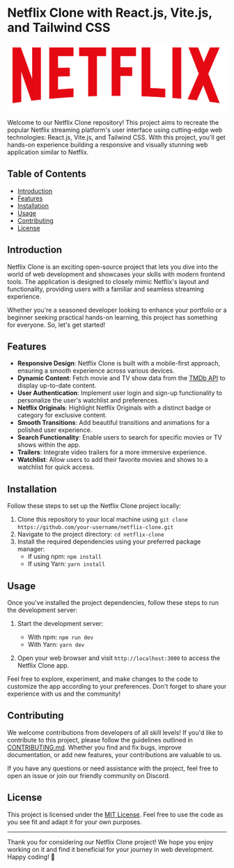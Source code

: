 # Netflix Clone with React.js, Vite.js, and Tailwind CSS

<p align="center">
  <img src="https://github.com/AlviSoftwareDev/Netflix-Clone/blob/main/src/assets/netflix-logo.png" alt="Netflix Clone Logo">
</p>

Welcome to our Netflix Clone repository! This project aims to recreate the popular Netflix streaming platform's user interface using cutting-edge web technologies: React.js, Vite.js, and Tailwind CSS. With this project, you'll get hands-on experience building a responsive and visually stunning web application similar to Netflix.

## Table of Contents

- [Introduction](#introduction)
- [Features](#features)
- [Installation](#installation)
- [Usage](#usage)
- [Contributing](#contributing)
- [License](#license)

## Introduction

Netflix Clone is an exciting open-source project that lets you dive into the world of web development and showcases your skills with modern frontend tools. The application is designed to closely mimic Netflix's layout and functionality, providing users with a familiar and seamless streaming experience.

Whether you're a seasoned developer looking to enhance your portfolio or a beginner seeking practical hands-on learning, this project has something for everyone. So, let's get started!

## Features

- **Responsive Design**: Netflix Clone is built with a mobile-first approach, ensuring a smooth experience across various devices.
- **Dynamic Content**: Fetch movie and TV show data from the [TMDb API](https://www.themoviedb.org/documentation/api) to display up-to-date content.
- **User Authentication**: Implement user login and sign-up functionality to personalize the user's watchlist and preferences.
- **Netflix Originals**: Highlight Netflix Originals with a distinct badge or category for exclusive content.
- **Smooth Transitions**: Add beautiful transitions and animations for a polished user experience.
- **Search Functionality**: Enable users to search for specific movies or TV shows within the app.
- **Trailers**: Integrate video trailers for a more immersive experience.
- **Watchlist**: Allow users to add their favorite movies and shows to a watchlist for quick access.

## Installation

Follow these steps to set up the Netflix Clone project locally:

1. Clone this repository to your local machine using `git clone https://github.com/your-username/netflix-clone.git`
2. Navigate to the project directory: `cd netflix-clone`
3. Install the required dependencies using your preferred package manager:
   - If using npm: `npm install`
   - If using Yarn: `yarn install`

## Usage

Once you've installed the project dependencies, follow these steps to run the development server:

1. Start the development server:
   - With npm: `npm run dev`
   - With Yarn: `yarn dev`

2. Open your web browser and visit `http://localhost:3000` to access the Netflix Clone app.

Feel free to explore, experiment, and make changes to the code to customize the app according to your preferences. Don't forget to share your experience with us and the community!

## Contributing

We welcome contributions from developers of all skill levels! If you'd like to contribute to this project, please follow the guidelines outlined in [CONTRIBUTING.md](CONTRIBUTING.md). Whether you find and fix bugs, improve documentation, or add new features, your contributions are valuable to us.

If you have any questions or need assistance with the project, feel free to open an issue or join our friendly community on Discord.

## License

This project is licensed under the [MIT License](LICENSE). Feel free to use the code as you see fit and adapt it for your own purposes.

---

Thank you for considering our Netflix Clone project! We hope you enjoy working on it and find it beneficial for your journey in web development. Happy coding! 🚀
